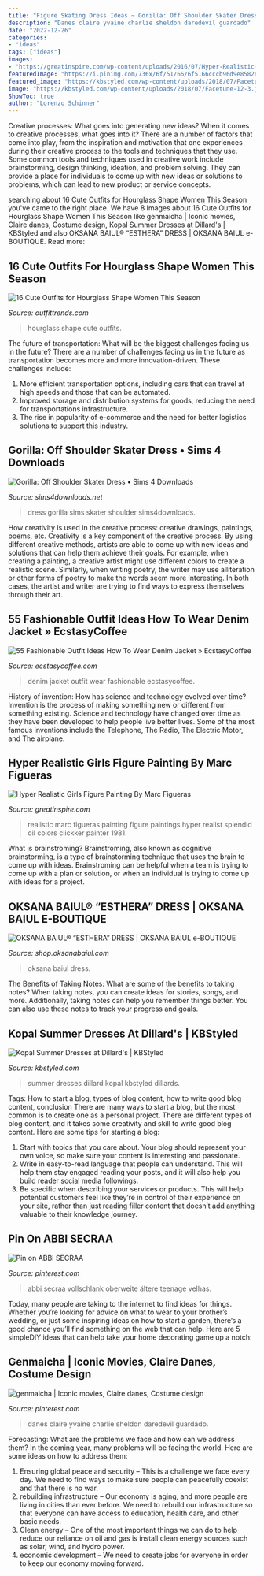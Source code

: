 ```yaml
---
title: "Figure Skating Dress Ideas ~ Gorilla: Off Shoulder Skater Dress • Sims 4 Downloads"
description: "Danes claire yvaine charlie sheldon daredevil guardado"
date: "2022-12-26"
categories:
- "ideas"
tags: ["ideas"]
images:
- "https://greatinspire.com/wp-content/uploads/2016/07/Hyper-Realistic-Girls-Figure-Painting-By-Marc-Figueras-15.jpg"
featuredImage: "https://i.pinimg.com/736x/6f/51/66/6f5166cccb96d9e858269393b74f9792--grey-dresses-satin-dresses.jpg"
featured_image: "https://kbstyled.com/wp-content/uploads/2018/07/Facetune-12-3.jpg"
image: "https://kbstyled.com/wp-content/uploads/2018/07/Facetune-12-3.jpg"
ShowToc: true
author: "Lorenzo Schinner"
---
```



Creative processes: What goes into generating new ideas?
When it comes to creative processes, what goes into it? There are a number of factors that come into play, from the inspiration and motivation that one experiences during their creative process to the tools and techniques that they use. Some common tools and techniques used in creative work include brainstorming, design thinking, ideation, and problem solving. They can provide a place for individuals to come up with new ideas or solutions to problems, which can lead to new product or service concepts.

	

		
searching about 16 Cute Outfits for Hourglass Shape Women This Season you've came to the right place. We have 8 Images about 16 Cute Outfits for Hourglass Shape Women This Season like genmaicha | Iconic movies, Claire danes, Costume design, Kopal Summer Dresses at Dillard&#039;s | KBStyled and also OKSANA BAIUL® “ESTHERA” DRESS | OKSANA BAIUL e-BOUTIQUE. Read more:
		
    
## 16 Cute Outfits For Hourglass Shape Women This Season

<img loading=lazy src="https://www.outfittrends.com/wp-content/uploads/2015/09/outfits-for-hourglass-shape-4.jpg" onerror="this.onerror=null;this.src='https://tse4.mm.bing.net/th?id=OIP.WoDgDAs_rDaSw-YFlJhLXgAAAA&amp;pid=15.1';" alt="16 Cute Outfits for Hourglass Shape Women This Season">

_Source: outfittrends.com_

>hourglass shape cute outfits. 

	

The future of transportation: What will be the biggest challenges facing us in the future?
There are a number of challenges facing us in the future as transportation becomes more and more innovation-driven. These challenges include: 
1) More efficient transportation options, including cars that can travel at high speeds and those that can be automated.
2) Improved storage and distribution systems for goods, reducing the need for transportations infrastructure. 
3) The rise in popularity of e-commerce and the need for better logistics solutions to support this industry.

    
## Gorilla: Off Shoulder Skater Dress • Sims 4 Downloads

<img loading=lazy src="http://sims4downloads.net/wp-content/uploads/2019/06/505.jpg" onerror="this.onerror=null;this.src='https://tse1.mm.bing.net/th?id=OIP.HbRDCbyQzmTrlDgPjL7otAHaMO&amp;pid=15.1';" alt="Gorilla: Off Shoulder Skater Dress • Sims 4 Downloads">

_Source: sims4downloads.net_

>dress gorilla sims skater shoulder sims4downloads. 

	

How creativity is used in the creative process: creative drawings, paintings, poems, etc.
Creativity is a key component of the creative process. By using different creative methods, artists are able to come up with new ideas and solutions that can help them achieve their goals. For example, when creating a painting, a creative artist might use different colors to create a realistic scene. Similarly, when writing poetry, the writer may use alliteration or other forms of poetry to make the words seem more interesting. In both cases, the artist and writer are trying to find ways to express themselves through their art.

    
## 55 Fashionable Outfit Ideas How To Wear Denim Jacket » EcstasyCoffee

<img loading=lazy src="https://i1.wp.com/www.ecstasycoffee.com/wp-content/uploads/2016/10/Denim-Jacket-17.jpg" onerror="this.onerror=null;this.src='https://tse4.mm.bing.net/th?id=OIP.5RwXPwbJaGtTgyArkh0EVAHaLG&amp;pid=15.1';" alt="55 Fashionable Outfit Ideas How To Wear Denim Jacket » EcstasyCoffee">

_Source: ecstasycoffee.com_

>denim jacket outfit wear fashionable ecstasycoffee. 

	

History of invention: How has science and technology evolved over time?
Invention is the process of making something new or different from something existing. Science and technology have changed over time as they have been developed to help people live better lives. Some of the most famous inventions include the Telephone, The Radio, The Electric Motor, and The airplane.

    
## Hyper Realistic Girls Figure Painting By Marc Figueras

<img loading=lazy src="https://greatinspire.com/wp-content/uploads/2016/07/Hyper-Realistic-Girls-Figure-Painting-By-Marc-Figueras-15.jpg" onerror="this.onerror=null;this.src='https://tse1.mm.bing.net/th?id=OIP.H1wwGAbYfGXJmXXAsBjKEQHaLd&amp;pid=15.1';" alt="Hyper Realistic Girls Figure Painting By Marc Figueras">

_Source: greatinspire.com_

>realistic marc figueras painting figure paintings hyper realist splendid oil colors clickker painter 1981. 

	

What is brainstroming?
Brainstroming, also known as cognitive brainstorming, is a type of brainstorming technique that uses the brain to come up with ideas. Brainstroming can be helpful when a team is trying to come up with a plan or solution, or when an individual is trying to come up with ideas for a project.

    
## OKSANA BAIUL® “ESTHERA” DRESS | OKSANA BAIUL E-BOUTIQUE

<img loading=lazy src="https://shop.oksanabaiul.com/wp-content/uploads/2013/07/OBC_555b_Black-Cotton-with-capped-mesh-sleeve-and-front-zipper_FS-Dress_-FRONT_IMG0596.jpg" onerror="this.onerror=null;this.src='https://tse4.mm.bing.net/th?id=OIP.qxu6-2FGDpO1k_3VYYzGOQHaLH&amp;pid=15.1';" alt="OKSANA BAIUL® “ESTHERA” DRESS | OKSANA BAIUL e-BOUTIQUE">

_Source: shop.oksanabaiul.com_

>oksana baiul dress. 

	

The Benefits of Taking Notes: What are some of the benefits to taking notes?
When taking notes, you can create ideas for stories, songs, and more. Additionally, taking notes can help you remember things better. You can also use these notes to track your progress and goals.

    
## Kopal Summer Dresses At Dillard&#039;s | KBStyled

<img loading=lazy src="https://kbstyled.com/wp-content/uploads/2018/07/Facetune-12-3.jpg" onerror="this.onerror=null;this.src='https://tse1.mm.bing.net/th?id=OIP.nzWypL1TPeB0mPWXYaNQ4gHaLH&amp;pid=15.1';" alt="Kopal Summer Dresses at Dillard&#039;s | KBStyled">

_Source: kbstyled.com_

>summer dresses dillard kopal kbstyled dillards. 

	

Tags: How to start a blog, types of blog content, how to write good blog content, conclusion
There are many ways to start a blog, but the most common is to create one as a personal project. There are different types of blog content, and it takes some creativity and skill to write good blog content. Here are some tips for starting a blog:
1. Start with topics that you care about. Your blog should represent your own voice, so make sure your content is interesting and passionate.
2. Write in easy-to-read language that people can understand. This will help them stay engaged reading your posts, and it will also help you build reader social media followings.
3. Be specific when describing your services or products. This will help potential customers feel like they’re in control of their experience on your site, rather than just reading filler content that doesn’t add anything valuable to their knowledge journey. 

    
## Pin On ABBI SECRAA

<img loading=lazy src="https://i.pinimg.com/736x/c7/ef/a0/c7efa0c0372232927d6414cd84793320.jpg" onerror="this.onerror=null;this.src='https://tse4.mm.bing.net/th?id=OIP.Y0R6WUp2mILLcuaqsiDXOAHaPI&amp;pid=15.1';" alt="Pin on ABBI SECRAA">

_Source: pinterest.com_

>abbi secraa vollschlank oberweite ältere teenage velhas. 

	

Today, many people are taking to the internet to find ideas for things. Whether you’re looking for advice on what to wear to your brother’s wedding, or just some inspiring ideas on how to start a garden, there’s a good chance you’ll find something on the web that can help. Here are 5 simpleDIY ideas that can help take your home decorating game up a notch: 

    
## Genmaicha | Iconic Movies, Claire Danes, Costume Design

<img loading=lazy src="https://i.pinimg.com/736x/6f/51/66/6f5166cccb96d9e858269393b74f9792--grey-dresses-satin-dresses.jpg" onerror="this.onerror=null;this.src='https://tse3.mm.bing.net/th?id=OIP.PkhlW7T9L7BsGiTbg84shgDIEs&amp;pid=15.1';" alt="genmaicha | Iconic movies, Claire danes, Costume design">

_Source: pinterest.com_

>danes claire yvaine charlie sheldon daredevil guardado. 

	

Forecasting: What are the problems we face and how can we address them?
In the coming year, many problems will be facing the world. Here are some ideas on how to address them: 
1. Ensuring global peace and security – This is a challenge we face every day. We need to find ways to make sure people can peacefully coexist and that there is no war. 
2. rebuilding infrastructure – Our economy is aging, and more people are living in cities than ever before. We need to rebuild our infrastructure so that everyone can have access to education, health care, and other basic needs. 
3. Clean energy – One of the most important things we can do to help reduce our reliance on oil and gas is install clean energy sources such as solar, wind, and hydro power. 
4. economic development – We need to create jobs for everyone in order to keep our economy moving forward.

